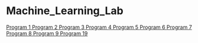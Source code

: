 # Machine_Learning_Lab
  
   <a href="https://github.com/RakulAgn/Machine_Learning_Lab/blob/master/Program%201/Lab_1.py">
        Program 1
    </a>
    <a href="https://github.com/RakulAgn/Machine_Learning_Lab/blob/master/Program%201/Lab_2.py">
        Program 2
    </a>
    <a href="https://github.com/RakulAgn/Machine_Learning_Lab/blob/master/Program%201/Lab_3.py">
        Program 3
    </a>
    <a href="https://github.com/RakulAgn/Machine_Learning_Lab/blob/master/Program%201/Lab_4.py">
        Program 4
    </a>
    <a href="https://github.com/RakulAgn/Machine_Learning_Lab/blob/master/Program%201/Lab_5.py">
        Program 5
    </a>
    <a href="https://github.com/RakulAgn/Machine_Learning_Lab/blob/master/Program%201/Lab_6.py">
        Program 6
    </a>
    <a href="https://github.com/RakulAgn/Machine_Learning_Lab/blob/master/Program%201/Lab_7.py">
        Program 7
    </a>
    <a href="https://github.com/RakulAgn/Machine_Learning_Lab/blob/master/Program%201/Lab_8.py">
        Program 8
    </a>
    <a href="https://github.com/RakulAgn/Machine_Learning_Lab/blob/master/Program%201/Lab_9.py">
        Program 9
    </a>
    <a href="https://github.com/RakulAgn/Machine_Learning_Lab/blob/master/Program%201/Lab_10.py">
        Program 19
    </a>
